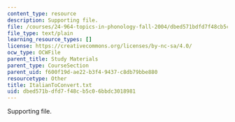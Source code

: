 ```yaml
---
content_type: resource
description: Supporting file.
file: /courses/24-964-topics-in-phonology-fall-2004/dbed571bdfd7f48cb5c06bbdc3018981_ItalianToConvert.txt
file_type: text/plain
learning_resource_types: []
license: https://creativecommons.org/licenses/by-nc-sa/4.0/
ocw_type: OCWFile
parent_title: Study Materials
parent_type: CourseSection
parent_uid: f600f19d-ae22-b3f4-9437-c8db79bbe880
resourcetype: Other
title: ItalianToConvert.txt
uid: dbed571b-dfd7-f48c-b5c0-6bbdc3018981
---
```

Supporting file.